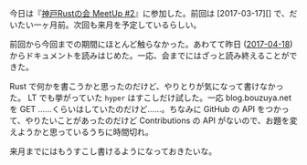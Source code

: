 今日は『[神戸Rustの会 MeetUp #2](https://kobe-rust.connpass.com/event/54231/)』に参加した。前回は [2017-03-17][] で、だいたい一ヶ月前。次回も来月を予定しているらしい。

前回から今回までの期間にほとんど触らなかった。あわてて昨日 ([2017-04-18][]) からドキュメントを読みはじめた。一応、会までにはざっと読み終えることができた。

Rust で何かを書こうかと思ったのだけど、やりとりが気になって書けなかった。 LT でも挙がっていた `hyper` はすこしだけ試した。一応 blog.bouzuya.net を GET ……くらいはしていたのだけど……。ちなみに GitHub の API をつかって、やりたいことがあったのだけど Contributions の API がないので、お題を変えようかと思っているうちに時間切れ。

来月までにはもうすこし書けるようになっておきたいな。

[2017-04-18]: http://blog.bouzuya.net/2017/04/18/
